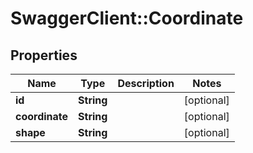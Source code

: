 # SwaggerClient::Coordinate

## Properties
Name | Type | Description | Notes
------------ | ------------- | ------------- | -------------
**id** | **String** |  | [optional] 
**coordinate** | **String** |  | [optional] 
**shape** | **String** |  | [optional] 


